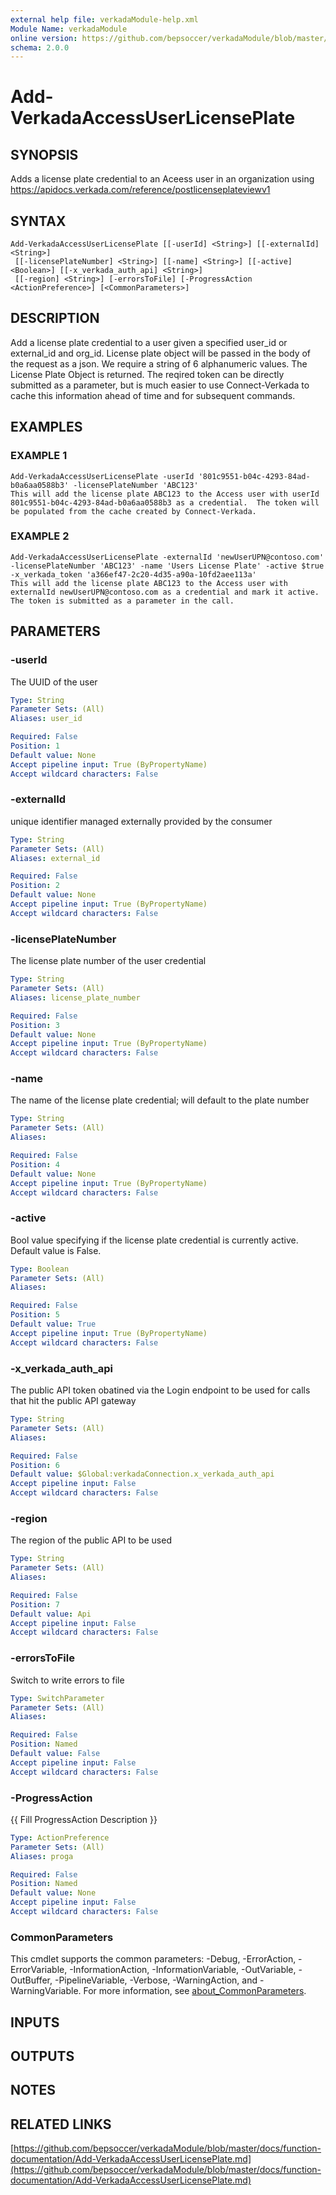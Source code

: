 ```yaml
---
external help file: verkadaModule-help.xml
Module Name: verkadaModule
online version: https://github.com/bepsoccer/verkadaModule/blob/master/docs/function-documentation/Add-VerkadaAccessUserLicensePlate.md
schema: 2.0.0
---
```


# Add-VerkadaAccessUserLicensePlate

## SYNOPSIS
Adds a license plate credential to an Aceess user in an organization using https://apidocs.verkada.com/reference/postlicenseplateviewv1

## SYNTAX

```
Add-VerkadaAccessUserLicensePlate [[-userId] <String>] [[-externalId] <String>]
 [[-licensePlateNumber] <String>] [[-name] <String>] [[-active] <Boolean>] [[-x_verkada_auth_api] <String>]
 [[-region] <String>] [-errorsToFile] [-ProgressAction <ActionPreference>] [<CommonParameters>]
```

## DESCRIPTION
Add a license plate credential to a user given a specified user_id or external_id and org_id.
License plate object will be passed in the body of the request as a json.
We require a string of 6 alphanumeric values.
The License Plate Object is returned.
The reqired token can be directly submitted as a parameter, but is much easier to use Connect-Verkada to cache this information ahead of time and for subsequent commands.

## EXAMPLES

### EXAMPLE 1
```
Add-VerkadaAccessUserLicensePlate -userId '801c9551-b04c-4293-84ad-b0a6aa0588b3' -licensePlateNumber 'ABC123'
This will add the license plate ABC123 to the Access user with userId 801c9551-b04c-4293-84ad-b0a6aa0588b3 as a credential.  The token will be populated from the cache created by Connect-Verkada.
```

### EXAMPLE 2
```
Add-VerkadaAccessUserLicensePlate -externalId 'newUserUPN@contoso.com' -licensePlateNumber 'ABC123' -name 'Users License Plate' -active $true -x_verkada_token 'a366ef47-2c20-4d35-a90a-10fd2aee113a'
This will add the license plate ABC123 to the Access user with externalId newUserUPN@contoso.com as a credential and mark it active.  The token is submitted as a parameter in the call.
```

## PARAMETERS

### -userId
The UUID of the user

```yaml
Type: String
Parameter Sets: (All)
Aliases: user_id

Required: False
Position: 1
Default value: None
Accept pipeline input: True (ByPropertyName)
Accept wildcard characters: False
```

### -externalId
unique identifier managed externally provided by the consumer

```yaml
Type: String
Parameter Sets: (All)
Aliases: external_id

Required: False
Position: 2
Default value: None
Accept pipeline input: True (ByPropertyName)
Accept wildcard characters: False
```

### -licensePlateNumber
The license plate number of the user credential

```yaml
Type: String
Parameter Sets: (All)
Aliases: license_plate_number

Required: False
Position: 3
Default value: None
Accept pipeline input: True (ByPropertyName)
Accept wildcard characters: False
```

### -name
The name of the license plate credential; will default to the plate number

```yaml
Type: String
Parameter Sets: (All)
Aliases:

Required: False
Position: 4
Default value: None
Accept pipeline input: True (ByPropertyName)
Accept wildcard characters: False
```

### -active
Bool value specifying if the license plate credential is currently active.
Default value is False.

```yaml
Type: Boolean
Parameter Sets: (All)
Aliases:

Required: False
Position: 5
Default value: True
Accept pipeline input: True (ByPropertyName)
Accept wildcard characters: False
```

### -x_verkada_auth_api
The public API token obatined via the Login endpoint to be used for calls that hit the public API gateway

```yaml
Type: String
Parameter Sets: (All)
Aliases:

Required: False
Position: 6
Default value: $Global:verkadaConnection.x_verkada_auth_api
Accept pipeline input: False
Accept wildcard characters: False
```

### -region
The region of the public API to be used

```yaml
Type: String
Parameter Sets: (All)
Aliases:

Required: False
Position: 7
Default value: Api
Accept pipeline input: False
Accept wildcard characters: False
```

### -errorsToFile
Switch to write errors to file

```yaml
Type: SwitchParameter
Parameter Sets: (All)
Aliases:

Required: False
Position: Named
Default value: False
Accept pipeline input: False
Accept wildcard characters: False
```

### -ProgressAction
{{ Fill ProgressAction Description }}

```yaml
Type: ActionPreference
Parameter Sets: (All)
Aliases: proga

Required: False
Position: Named
Default value: None
Accept pipeline input: False
Accept wildcard characters: False
```

### CommonParameters
This cmdlet supports the common parameters: -Debug, -ErrorAction, -ErrorVariable, -InformationAction, -InformationVariable, -OutVariable, -OutBuffer, -PipelineVariable, -Verbose, -WarningAction, and -WarningVariable. For more information, see [about_CommonParameters](http://go.microsoft.com/fwlink/?LinkID=113216).

## INPUTS

## OUTPUTS

## NOTES

## RELATED LINKS

[https://github.com/bepsoccer/verkadaModule/blob/master/docs/function-documentation/Add-VerkadaAccessUserLicensePlate.md](https://github.com/bepsoccer/verkadaModule/blob/master/docs/function-documentation/Add-VerkadaAccessUserLicensePlate.md)

